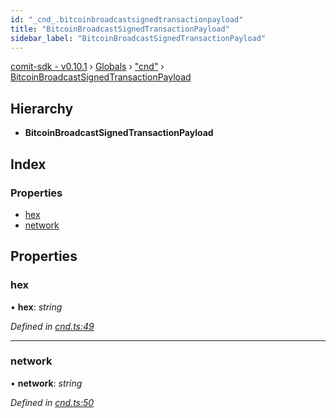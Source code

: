 ```yaml
---
id: "_cnd_.bitcoinbroadcastsignedtransactionpayload"
title: "BitcoinBroadcastSignedTransactionPayload"
sidebar_label: "BitcoinBroadcastSignedTransactionPayload"
---
```


[comit-sdk - v0.10.1](../index.md) › [Globals](../globals.md) › ["cnd"](../modules/_cnd_.md) › [BitcoinBroadcastSignedTransactionPayload](_cnd_.bitcoinbroadcastsignedtransactionpayload.md)

## Hierarchy

* **BitcoinBroadcastSignedTransactionPayload**

## Index

### Properties

* [hex](_cnd_.bitcoinbroadcastsignedtransactionpayload.md#hex)
* [network](_cnd_.bitcoinbroadcastsignedtransactionpayload.md#network)

## Properties

###  hex

• **hex**: *string*

*Defined in [cnd.ts:49](https://github.com/comit-network/comit-js-sdk/blob/9af15bb/src/cnd.ts#L49)*

___

###  network

• **network**: *string*

*Defined in [cnd.ts:50](https://github.com/comit-network/comit-js-sdk/blob/9af15bb/src/cnd.ts#L50)*
